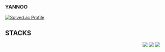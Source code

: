 ### YANNOO



[![Solved.ac Profile](http://mazassumnida.wtf/api/generate_badge?boj=yannoo)](https://solved.ac/yannoo)



<h2>STACKS</h2>
<div align="right">
<img src="https://img.shields.io/badge/javascript-F7DF1E?style=for-the-badge&logo=javascript&logoColor=black" />
<img src="https://img.shields.io/badge/C++-00599C?style=for-the-badge&logo=C%2B%2B&logoColor=white" />
<img src="https://img.shields.io/badge/Unity-100000?style=for-the-badge&logo=unity&logoColor=white" />
</div>

